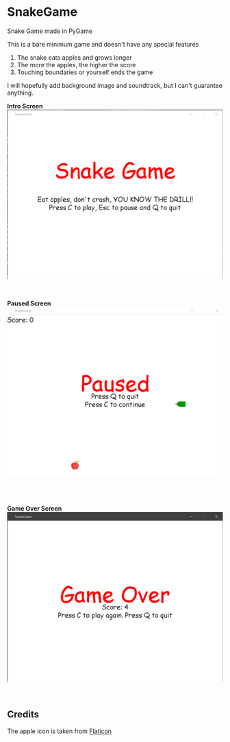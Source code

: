 # SnakeGame
Snake Game made in PyGame

This is a bare minimum game and doesn't have any special features
1. The snake eats apples and grows longer
2. The more the apples, the higher the score
3. Touching boundaries or yourself ends the game

I will hopefully add background image and soundtrack, but I can't guarantee anything.

**Intro Screen**
![IntroScreen](https://github.com/RashimNarayanTiku/SnakeGame/blob/master/introScreen.png? "IntroScreen")
            
&ensp;&emsp;&emsp;&emsp;&emsp;&emsp;&emsp;
&ensp;
                                                             
**Paused Screen**
![PausedScreen](https://github.com/RashimNarayanTiku/SnakeGame/blob/master/pausedScreen.png? "PausedScreen")


&emsp;&emsp;&emsp;&emsp;&emsp;&emsp;&emsp;     
&emsp;&emsp;&emsp;&emsp;&emsp;                  
                                                                                  
                                                                 
**Game Over Screen**     
![GameOverScreen](https://github.com/RashimNarayanTiku/SnakeGame/blob/master/gameOverScreen.png? "gameOverScreen")

&ensp;
## Credits
The apple icon is taken from [Flaticon](https://www.flaticon.com/search?word=apples)
                                              
                                                             
                                              
                                                             
